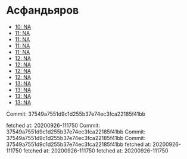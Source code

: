 # Асфандьяров
- [10: NA](10.md)
- [11: NA](11.md)
- [11: NA](11.md)
- [11: NA](11.md)
- [11: NA](11.md)
- [12: NA](12.md)
- [12: NA](12.md)
- [12: NA](12.md)
- [12: NA](12.md)
- [13: NA](13.md)
- [13: NA](13.md)
- [13: NA](13.md)
- [13: NA](13.md)

Commit: 37549a7551d9c1d255b37e74ec3fca22185f41bb



 fetched at: 20200926-111750
Commit: 37549a7551d9c1d255b37e74ec3fca22185f41bb
Commit: 37549a7551d9c1d255b37e74ec3fca22185f41bb
Commit: 37549a7551d9c1d255b37e74ec3fca22185f41bb
 fetched at: 20200926-111750
 fetched at: 20200926-111750
 fetched at: 20200926-111750
